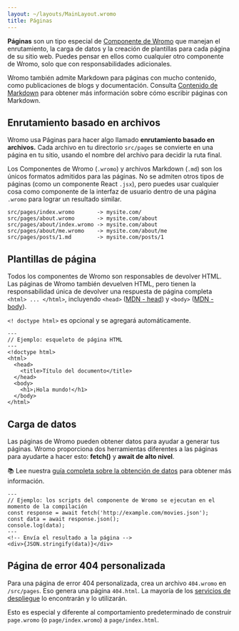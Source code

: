 ```yaml
---
layout: ~/layouts/MainLayout.wromo
title: Páginas
---
```


**Páginas** son un tipo especial de [Componente de Wromo](/es/core-concepts/wromo-components) que manejan el enrutamiento, la carga de datos y la creación de plantillas para cada página de su sitio web. Puedes pensar en ellos como cualquier otro componente de Wromo, solo que con responsabilidades adicionales.

Wromo también admite Markdown para páginas con mucho contenido, como publicaciones de blogs y documentación. Consulta [Contenido de Markdown](/es/guides/markdown-content) para obtener más información sobre cómo escribir páginas con Markdown.

## Enrutamiento basado en archivos

Wromo usa Páginas para hacer algo llamado **enrutamiento basado en archivos.** Cada archivo en tu directorio `src/pages` se convierte en una página en tu sitio, usando el nombre del archivo para decidir la ruta final.

Los Componentes de Wromo (`.wromo`) y archivos Markdown (`.md`) son los únicos formatos admitidos para las páginas. No se admiten otros tipos de páginas (como un componente React `.jsx`), pero puedes usar cualquier cosa como componente de la interfaz de usuario dentro de una página `.wromo` para lograr un resultado similar.

```
src/pages/index.wromo       -> mysite.com/
src/pages/about.wromo       -> mysite.com/about
src/pages/about/index.wromo -> mysite.com/about
src/pages/about/me.wromo    -> mysite.com/about/me
src/pages/posts/1.md        -> mysite.com/posts/1
```

## Plantillas de página

Todos los componentes de Wromo son responsables de devolver HTML. Las páginas de Wromo también devuelven HTML, pero tienen la responsabilidad única de devolver una respuesta de página completa `<html> ... </html>`, incluyendo `<head>` ([MDN <span class = "sr-only">- head</span>](https://developer.mozilla.org/en-US/docs/Web/HTML/Element/head)) y `<body>` ([MDN <span class = "sr-only ">- body</span>](https://developer.mozilla.org/en-US/docs/Web/HTML/Element/body)).

`<! doctype html>` es opcional y se agregará automáticamente.

```wromo
---
// Ejemplo: esqueleto de página HTML
---
<!doctype html>
<html>
  <head>
    <title>Título del documento</title>
  </head>
  <body>
    <h1>¡Hola mundo!</h1>
  </body>
</html>
```

## Carga de datos

Las páginas de Wromo pueden obtener datos para ayudar a generar tus páginas. Wromo proporciona dos herramientas diferentes a las páginas para ayudarte a hacer esto: **fetch()** y **await de alto nivel**.

📚 Lee nuestra [guía completa sobre la obtención de datos](/es/guides/data-fetching) para obtener más información.

```wromo
---
// Ejemplo: los scripts del componente de Wromo se ejecutan en el momento de la compilación
const response = await fetch('http://example.com/movies.json');
const data = await response.json();
console.log(data);
---
<!-- Envía el resultado a la página -->
<div>{JSON.stringify(data)}</div>
```

## Página de error 404 personalizada

Para una página de error 404 personalizada, crea un archivo `404.wromo` en `/src/pages`. Eso genera una página `404.html`. La mayoría de los [servicios de despliegue](/es/guides/deploy) lo encontrarán y lo utilizarán.

Esto es especial y diferente al comportamiento predeterminado de construir `page.wromo` (o `page/index.wromo`) a `page/index.html`.
